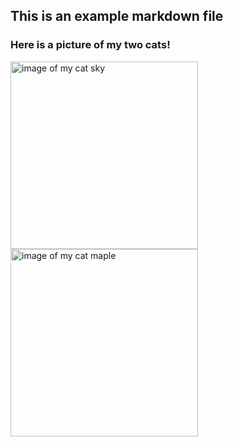 ## This is an example markdown file

### Here is a picture of my two cats!

<img src="https://github.com/user-attachments/assets/821e0892-ca66-499c-b8ad-7b02692ea458" alt="image of my cat sky" width="300" style="display:inline-block; margin-right: 10px;">
<img src="https://github.com/user-attachments/assets/462faef6-a6fb-41a0-bd8c-76846655d7ad" alt="image of my cat maple" width="300" style="display:inline-block;">
